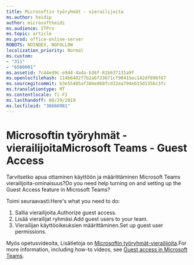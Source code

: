 ```yaml
---
title: Microsoftin työryhmät - vierailijoita
ms.author: heidip
author: microsoftheidi
ms.audience: ITPro
ms.topic: article
ms.prod: office-online-server
ROBOTS: NOINDEX, NOFOLLOW
localization_priority: Normal
ms.custom:
- "311"
- "6500001"
ms.assetid: 7c44ed9c-e944-4a4a-b36f-81b637131a9f
ms.openlocfilehash: 114b6402f7b2a6f33671cf90415ec142df096f67
ms.sourcegitcommit: b3e55405af384e868fcd32ea794eb15d1356c3fc
ms.translationtype: MT
ms.contentlocale: fi-FI
ms.lasthandoff: 08/29/2019
ms.locfileid: "36666981"
---
```

# <a name="microsoft-teams---guest-access"></a><span data-ttu-id="cd2db-102">Microsoftin työryhmät - vierailijoita</span><span class="sxs-lookup"><span data-stu-id="cd2db-102">Microsoft Teams - Guest Access</span></span>

<span data-ttu-id="cd2db-103">Tarvitsetko apua ottaminen käyttöön ja määrittäminen Microsoft Teams vierailijoita-ominaisuus?</span><span class="sxs-lookup"><span data-stu-id="cd2db-103">Do you need help turning on and setting up the Guest Access feature in Microsoft Teams?</span></span>

<span data-ttu-id="cd2db-104">Toimi seuraavasti:</span><span class="sxs-lookup"><span data-stu-id="cd2db-104">Here's what you need to do:</span></span>

1. <span data-ttu-id="cd2db-105">Sallia vierailijoita.</span><span class="sxs-lookup"><span data-stu-id="cd2db-105">Authorize guest access.</span></span>
1. <span data-ttu-id="cd2db-106">Lisää vierailijat ryhmäsi.</span><span class="sxs-lookup"><span data-stu-id="cd2db-106">Add guest users to your team.</span></span>
1. <span data-ttu-id="cd2db-107">Vierailijan käyttöoikeuksien määrittäminen.</span><span class="sxs-lookup"><span data-stu-id="cd2db-107">Set up guest user permissions.</span></span>

<span data-ttu-id="cd2db-108">Myös opetusvideoita, Lisätietoja on [Microsoftin työryhmät-vierailijoita](https://docs.microsoft.com/microsoftteams/guest-access).</span><span class="sxs-lookup"><span data-stu-id="cd2db-108">For more information, including how-to videos, see [Guest access in Microsoft Teams](https://docs.microsoft.com/microsoftteams/guest-access).</span></span>

